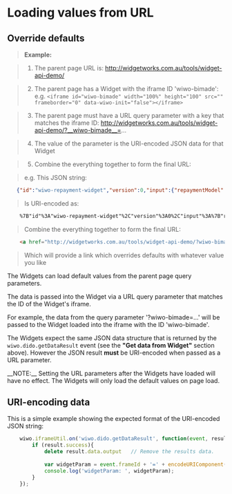 # Loading values from URL

## Override defaults


> __Example:__
 
>  1. The parent page URL is: http://widgetworks.com.au/tools/widget-api-demo/
 
>  2. The parent page has a Widget with the iframe ID 'wiwo-bimade':
     e.g. `<iframe id="wiwo-bimade" width="100%" height="100" src="" frameborder="0" data-wiwo-init="false"></iframe>`
  
>  3. The parent page must have a URL query parameter with a key that matches the iframe ID:
     http://widgetworks.com.au/tools/widget-api-demo/?__wiwo-bimade__=...
 
>  4. The value of the parameter is the URI-encoded JSON data for that Widget

>  5. Combine the everything together to form the final URL:

>  e.g. This JSON string:

 
```	json
   {"id":"wiwo-repayment-widget","version":0,"input":{"repaymentModel":{"principal":123456,"term":13,"interestRate":0.13,"repaymentType> ":"IO_ARR","repaymentFrequency":"fortnight","product":"wiwoFixed3Y"},"savingsModel":{"savingsEnabled":false,"extraRepayment":0,"offset":0,"lumpSum> ":0,"lumpSumYear":3}}}
```
>  	Is URI-encoded as:
	
```html
 	%7B"id"%3A"wiwo-repayment-widget"%2C"version"%3A0%2C"input"%3A%7B"repaymentModel"%3A%7B"principal"%3A123456%2C"term"%3A13%2C"interestRat> e"%3A0.13%2C"repaymentType"%3A"IO_ARR"%2C"repaymentFrequency"%3A"fortnight"%2C"product"%3A"wiwoFixed3Y"%7D%2C"savingsModel"%3A%7B"savingsEnabled"%> 3Afalse%2C"extraRepayment"%3A0%2C"offset"%3A0%2C"lumpSum"%3A0%2C"lumpSumYear"%3A3%7D%7D%7D
```

>  Combine the everything together to form the final URL:

```html
    <a href="http://widgetworks.com.au/tools/widget-api-demo/?wiwo-bimade=%7B%22id%22%3A%22wiwo-repayment-widget%22%2C%22version%22%3A0%2C%22input%22%3A%7B%22rep> aymentModel%22%3A%7B%22principal%22%3A123456%2C%22term%22%3A13%2C%22interestRate%22%3A0.13%2C%22repaymentType%22%3A%22IO_ARR%22%2C%22repaymentFrequency%22%3A> %22fortnight%22%2C%22product%22%3A%22wiwoFixed3Y%22%7D%2C%22savingsModel%22%3A%7B%22savingsEnabled%22%3Afalse%2C%22extraRepayment%22%3A0%2C%22offset%22%3A0%2> C%22lumpSum%22%3A0%2C%22lumpSumYear%22%3A3%7D%7D%7D" target="_blank">http://widgetworks.com.au/tools/widget-api-demo/?wiwo-bimade=%7B"id"%3A"wiwo-> repayment...</a>
```

> Which will provide a link which overrides defaults with whatever value you like


The Widgets can load default values from the parent page query parameters.

The data is passed into the Widget via a URL query parameter that matches the ID of the Widget's iframe.

For example, the data from the query parameter '?wiwo-bimade=...' will be passed to the Widget loaded into the iframe with the ID 'wiwo-bimade'.

The Widgets expect the same JSON data structure that is returned by the `wiwo.dido.getDataResult` event (see the __"Get data from Widget"__ section above). However the JSON result __must__ be URI-encoded when passed as a URL parameter.


<aside class="warning">
__NOTE:__ Setting the URL parameters after the Widgets have loaded will have no effect. The Widgets will only load the default values on page load.
</aside>


## URI-encoding data

This is a simple example showing the expected format of the URI-encoded JSON string:

```javascript
	wiwo.iframeUtil.on('wiwo.dido.getDataResult', function(event, result){
		if (result.success){
			delete result.data.output 	// Remove the results data.
			
			var widgetParam = event.frameId + '=' + encodeURIComponent(JSON.stringify(result.data));
			console.log('widgetParam: ', widgetParam);
		}
	});
```